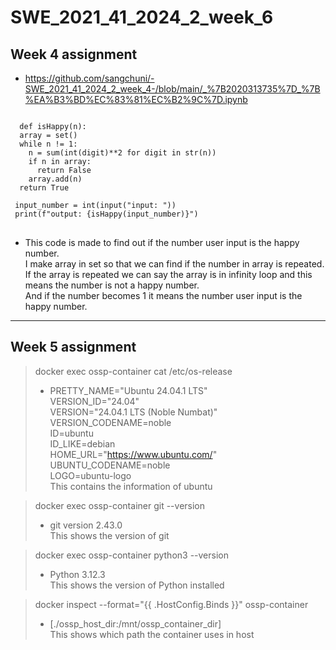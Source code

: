 # SWE_2021_41_2024_2_week_6

## Week 4 assignment
* https://github.com/sangchuni/-SWE_2021_41_2024_2_week_4-/blob/main/_%7B2020313735%7D_%7B%EA%B3%BD%EC%83%81%EC%B2%9C%7D.ipynb
<pre>
<code>
  def isHappy(n):
  array = set()
  while n != 1:
    n = sum(int(digit)**2 for digit in str(n))
    if n in array:
      return False
    array.add(n)
  return True

 input_number = int(input("input: "))
 print(f"output: {isHappy(input_number)}")
</code>
</pre>

* This code is made to find out if the number user input is the happy number.\
  I make array in set so that we can find if the number in array is repeated.\
  If the array is repeated we can say the array is in infinity loop and this means the number is not a happy number.\
  And if the number becomes 1 it means the number user input is the happy number.
  
  
---
## Week 5 assignment
>docker exec ossp-container cat /etc/os-release
>* PRETTY_NAME="Ubuntu 24.04.1 LTS"\
>  VERSION_ID="24.04"\
>  VERSION="24.04.1 LTS (Noble Numbat)"\
>  VERSION_CODENAME=noble\
>  ID=ubuntu\
>  ID_LIKE=debian\
>  HOME_URL="https://www.ubuntu.com/" \
>  UBUNTU_CODENAME=noble\
>  LOGO=ubuntu-logo\
>  This contains the information of ubuntu

>docker exec ossp-container git --version
>* git version 2.43.0\
>  This shows the version of git

>docker exec ossp-container python3 --version
>* Python 3.12.3\
>  This shows the version of Python installed

>docker inspect --format="{{ .HostConfig.Binds }}" ossp-container
>* [./ossp_host_dir:/mnt/ossp_container_dir]\
>  This shows which path the container uses in host

